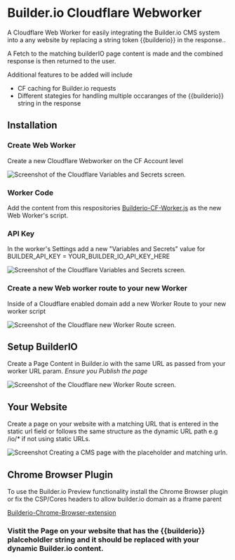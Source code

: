 # Builder.io Cloudflare Webworker
A Cloudflare Web Worker for easily integrating the Builder.io CMS system into a any website by replacing a string token {{builderio}} in the response..

A Fetch to the matching builderIO page content is made and the combined response is then returned to the user. 

Additional features to be added will include 
- CF caching for Builder.io requests
- Different stategies for handling multiple occaranges of the {{builderio}} string in the response

## Installation

### Create Web Worker
Create a new Cloudflare Webworker on the CF Account level

![Screenshot of the Cloudflare Variables and Secrets screen.](https://www.develodesign.co.uk/images/builderio/builderio-create-cloudflareworker.png)




### Worker Code
Add the content from this respositories [Builderio-CF-Worker.js](Builderio-CF-Worker.js)
 as the new Web Worker's script.


### API Key
In the worker's Settings add a new "Variables and Secrets" value for BUILDER_API_KEY = YOUR_BUILDER_IO_API_KEY_HERE

![Screenshot of the Cloudflare Variables and Secrets screen.](https://www.develodesign.co.uk/images/builderio/builderio-cloudflare-secrets.png)

### Create a new Web worker route to your new Worker
Inside of a Cloudflare enabled domain add a new Worker Route to your new worker script

![Screenshot of the Cloudflare  new Worker Route screen.](https://www.develodesign.co.uk/images/builderio/cloudflare-worker-routes.png)


## Setup BuilderIO 
Create a Page Content in Builder.io with the same URL as passed from your worker URL param. *Ensure you Publish the page*

![Screenshot of the Cloudflare  new Worker Route screen.](https://www.develodesign.co.uk/images/builderio/builder-io-content-page.png)


## Your Website 
Create a page on your website with a matching URL that is entered in the static url field or follows the same structure as the dynamic URL path e.g /io/* if not using static URLs.

![Screenshot Creating a CMS page with the placeholder and matching urln.](https://www.develodesign.co.uk/images/builderio/magento-builder-io.png)


## Chrome Browser Plugin
To use the Builder.io Preview functionality install the Chrome Browser plugin or fix the CSP/Cores headers to allow builder.io domain as a iframe parent

[Builderio-Chrome-Browser-extension](https://www.builder.io/c/docs/chrome-extension)

### Vistit the Page on your website that has the {{builderio}} plalceholdler string and it should be replaced with your dynamic Builder.io content.

